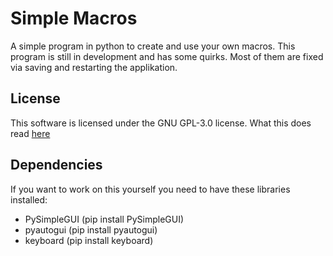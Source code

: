 # Simple Macros
 A simple program in python to create and use your own macros.
 This program is still in development and has some quirks. Most of them are fixed via saving and restarting the applikation.

## License
 This software is licensed under the GNU GPL-3.0 license. What this does read [here](https://github.com/Livesi5e/Simple-Macros/blob/main/LICENSE)

## Dependencies
 If you want to work on this yourself you need to have these libraries installed:
 - PySimpleGUI (pip install PySimpleGUI)
 - pyautogui (pip install pyautogui)
 - keyboard (pip install keyboard)

